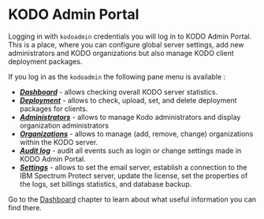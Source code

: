 # KODO Admin Portal

Logging in with `kodoadmin` credentials you will log in to KODO Admin Portal. This is a place, where you can configure global server settings, add new administrators and KODO organizations but also manage KODO client deployment packages.

If you log in as the `kodoadmin` the following pane menu is available :

* [_**Dashboard**_](dashboard.md) - allows checking overall KODO server statistics.
* [_**Deployment**_](deployment.md) - allows to check, upload, set, and delete deployment packages for clients.
* [_**Administrators**_](administrators.md) - allows to manage Kodo administrators and display organization administrators 
* [_**Organizations**_](organizations.md) - allows to manage \(add, remove, change\) organizations within the KODO server.
* [_**Audit log**_](auditlog.md) - audit all events such as login or change settings made in KODO Admin Portal.
* [_**Settings**_](settings.md) - allows to set the email server, establish a connection to the IBM Spectrum Protect server,  update the license, set the properties of the logs, set billings statistics, and database backup.

Go to the [Dashboard](dashboard.md) chapter to learn about what useful information you can find there.




